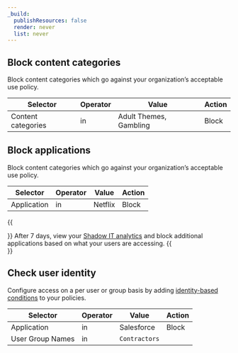 ```yaml
---
_build:
  publishResources: false
  render: never
  list: never
---
```


## Block content categories

Block content categories which go against your organization’s acceptable use policy.

| Selector            | Operator  | Value              | Action |
| ------------------- | ----------| -------------------| ------ |
| Content categories | in        | Adult Themes, Gambling  | Block  |

## Block applications

Block content categories which go against your organization’s acceptable use policy.

| Selector            | Operator  | Value              | Action |
| ------------------- | ----------| -------------------| ------ |
| Application         | in        | Netflix            | Block  |

{{<Aside type="note">}}
After 7 days, view your [Shadow IT analytics](/cloudflare-one/analytics/access/) and block additional applications based on what your users are accessing.
{{</Aside>}}

## Check user identity

Configure access on a per user or group basis by adding [identity-based conditions](/cloudflare-one/policies/filtering/identity-selectors/) to your policies.

| Selector            | Operator  | Value              | Action |
| ------------------- | ----------| -------------------| ------ |
| Application         | in        | Salesforce         | Block  |
| User Group Names    | in        | `Contractors`      |        |
